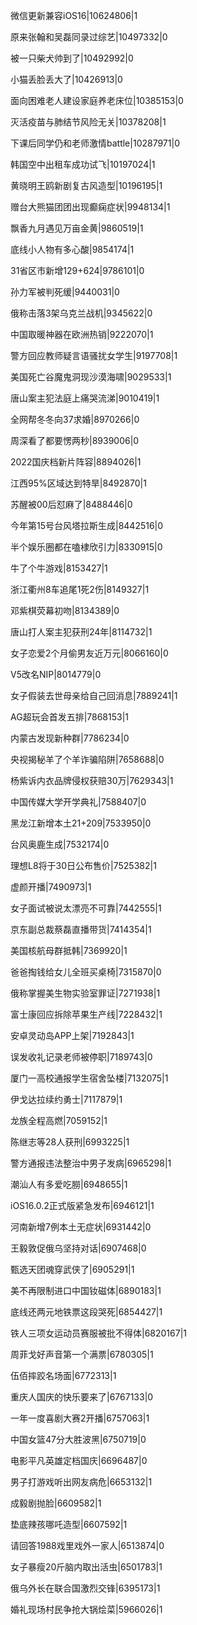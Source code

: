 微信更新兼容iOS16|10624806|1

原来张翰和吴磊同录过综艺|10497332|0

被一只柴犬帅到了|10492992|0

小猫丢脸丢大了|10426913|0

面向困难老人建设家庭养老床位|10385153|0

灭活疫苗与肺结节风险无关|10378208|1

下课后同学仍和老师激情battle|10287971|0

韩国空中出租车成功试飞|10197024|1

黄晓明王鸥新剧复古风造型|10196195|1

赠台大熊猫团团出现癫痫症状|9948134|1

飘香九月遇见万亩金黄|9860519|1

底线小人物有多心酸|9854174|1

31省区市新增129+624|9786101|0

孙力军被判死缓|9440031|0

俄称击落3架乌克兰战机|9345622|0

中国取暖神器在欧洲热销|9222070|1

警方回应教师疑言语骚扰女学生|9197708|1

美国死亡谷魔鬼洞现沙漠海啸|9029533|1

唐山案主犯法庭上痛哭流涕|9010419|1

全网帮冬冬向37求婚|8970266|0

周深看了都要愣两秒|8939006|0

2022国庆档新片阵容|8894026|1

江西95%区域达到特旱|8492870|1

苏醒被00后怼麻了|8488446|0

今年第15号台风塔拉斯生成|8442516|0

半个娱乐圈都在嗑棣欣引力|8330915|0

牛了个牛游戏|8153427|1

浙江衢州8车追尾1死2伤|8149327|1

邓紫棋荧幕初吻|8134389|0

唐山打人案主犯获刑24年|8114732|1

女子恋爱2个月偷男友近万元|8066160|0

V5改名NIP|8014779|0

女子假装去世母亲给自己回消息|7889241|1

AG超玩会首发五排|7868153|1

内蒙古发现新种群|7786234|0

央视揭秘羊了个羊诈骗陷阱|7658688|0

杨紫诉内衣品牌侵权获赔30万|7629343|1

中国传媒大学开学典礼|7588407|0

黑龙江新增本土21+209|7533950|0

台风奥鹿生成|7532174|0

理想L8将于30日公布售价|7525382|1

虚颜开播|7490973|1

女子面试被说太漂亮不可靠|7442555|1

京东副总裁蔡磊直播带货|7414354|1

美国核航母群抵韩|7369920|1

爸爸掏钱给女儿全班买桌椅|7315870|0

俄称掌握美生物实验室罪证|7271938|1

富士康回应拆除苹果生产线|7228432|1

安卓灵动岛APP上架|7192843|1

误发收礼记录老师被停职|7189743|0

厦门一高校通报学生宿舍坠楼|7132075|1

伊戈达拉续约勇士|7117879|1

龙族全程高燃|7059152|1

陈继志等28人获刑|6993225|1

警方通报违法整治中男子发病|6965298|1

潮汕人有多爱吃朥|6948655|1

iOS16.0.2正式版紧急发布|6946121|1

河南新增7例本土无症状|6931442|0

王毅敦促俄乌坚持对话|6907468|0

甄选天团魂穿武侠了|6905291|1

美不再限制进口中国钕磁体|6890183|1

底线还两元地铁票这段哭死|6854427|1

铁人三项女运动员赛服被批不得体|6820167|1

周菲戈好声音第一个满票|6780305|1

伍佰摔跤名场面|6772313|1

重庆人国庆的快乐要来了|6767133|0

一年一度喜剧大赛2开播|6757063|1

中国女篮47分大胜波黑|6750719|0

电影平凡英雄定档国庆|6696487|0

男子打游戏听出网友病危|6653132|1

成毅剧抛脸|6609582|1

垫底辣孩哪吒造型|6607592|1

请回答1988戏里戏外一家人|6513874|0

女子暴瘦20斤脑内取出活虫|6501783|1

俄乌外长在联合国激烈交锋|6395173|1

婚礼现场村民争抢大锅烩菜|5966026|1

